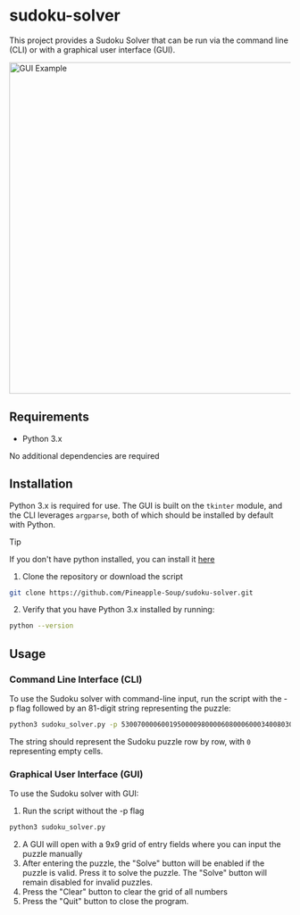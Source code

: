 # sudoku-solver

This project provides a Sudoku Solver that can be run via the command line (CLI) or with a graphical user interface (GUI).

<img width="594" alt="GUI Example" src="https://github.com/user-attachments/assets/d8143499-783a-494b-82ea-e28b4e019ec3" />

## Requirements
- Python 3.x

No additional dependencies are required

## Installation

Python 3.x is required for use. The GUI is built on the `tkinter` module, and the CLI leverages `argparse`, both of which should be installed by default with Python.
> [!TIP]
> If you don't have python installed, you can install it [here](https://www.python.org/downloads/)
1. Clone the repository or download the script
```bash
git clone https://github.com/Pineapple-Soup/sudoku-solver.git
```
2. Verify that you have Python 3.x installed by running:
```bash
python --version
```

## Usage
### Command Line Interface (CLI)
To use the Sudoku solver with command-line input, run the script with the -p flag followed by an 81-digit string representing the puzzle:
```bash
python3 sudoku_solver.py -p 530070000600195000098000060800060003400803001700020006060000280000419000000080079
```
The string should represent the Sudoku puzzle row by row, with `0` representing empty cells.

### Graphical User Interface (GUI)
To use the Sudoku solver with GUI:
1. Run the script without the -p flag
```bash
python3 sudoku_solver.py
```
2. A GUI will open with a 9x9 grid of entry fields where you can input the puzzle manually
3. After entering the puzzle, the "Solve" button will be enabled if the puzzle is valid. Press it to solve the puzzle. The "Solve" button will remain disabled for invalid puzzles.
4. Press the "Clear" button to clear the grid of all numbers
5. Press the "Quit" button to close the program.

